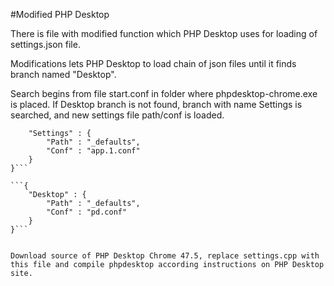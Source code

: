 #Modified PHP Desktop

There is file with modified function which PHP Desktop uses for loading of settings.json file. 

Modifications lets PHP Desktop to load chain of json files until it finds branch named "Desktop". 

Search begins from file start.conf in folder where phpdesktop-chrome.exe is placed. If Desktop branch is not found, branch with name Settings is searched, and new settings file path/conf is loaded.

```{
	"Settings" : {
		"Path" : "_defaults",
		"Conf" : "app.1.conf"
	}
}```

```{
	"Desktop" : {
		"Path" : "_defaults",
		"Conf" : "pd.conf"
	}
}```


Download source of PHP Desktop Chrome 47.5, replace settings.cpp with this file and compile phpdesktop according instructions on PHP Desktop site.